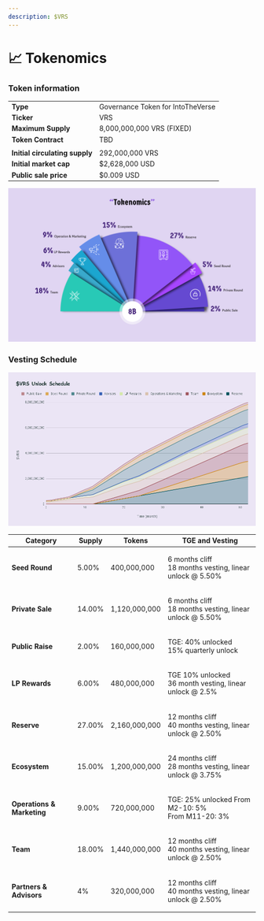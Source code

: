 ```yaml
---
description: $VRS
---
```


# 📈 Tokenomics

### **Token information** <a href="#token-information" id="token-information"></a>

|                                |                                   |
| ------------------------------ | --------------------------------- |
| **Type**                       | Governance Token for IntoTheVerse |
| **Ticker**                     | VRS                               |
| **Maximum Supply**             | 8,000,000,000 VRS (FIXED)         |
| **Token Contract**             | TBD                               |
|                                |                                   |
| **Initial circulating supply** | 292,000,000 VRS                   |
| **Initial market cap**         | $2,628,000 USD                    |
| **Public sale price**          | $0.009 USD                        |

![Tokenomics](../.gitbook/assets/Tokenomics-2.png)

### Vesting Schedule

![](<../.gitbook/assets/$VRS Unlock Schedule.png>)

| Category                   | Supply | Tokens        | TGE and Vesting                                                    |
| -------------------------- | ------ | ------------- | ------------------------------------------------------------------ |
| **Seed Round**             | 5.00%  | 400,000,000   | <p>6 months cliff<br>18 months vesting, linear unlock @ 5.50%</p>  |
| **Private Sale**           | 14.00% | 1,120,000,000 | <p>6 months cliff<br>18 months vesting, linear unlock @ 5.50%</p>  |
| **Public Raise**           | 2.00%  | 160,000,000   | <p>TGE: 40% unlocked<br>15% quarterly unlock</p>                   |
| **LP Rewards**             | 6.00%  | 480,000,000   | <p>TGE 10% unlocked<br>36 month vesting, linear unlock @ 2.5%</p>  |
| **Reserve**                | 27.00% | 2,160,000,000 | <p>12 months cliff<br>40 months vesting, linear unlock @ 2.50%</p> |
| **Ecosystem**              | 15.00% | 1,200,000,000 | <p>24 months cliff<br>28 months vesting, linear unlock @ 3.75%</p> |
| **Operations & Marketing** | 9.00%  | 720,000,000   | <p>TGE: 25% unlocked From M2-10: 5%<br>From M11-20: 3%</p>         |
| **Team**                   | 18.00% | 1,440,000,000 | <p>12 months cliff<br>40 months vesting, linear unlock @ 2.50%</p> |
| **Partners & Advisors**    | 4%     | 320,000,000   | <p>12 months cliff<br>40 months vesting, linear unlock @ 2.50%</p> |

